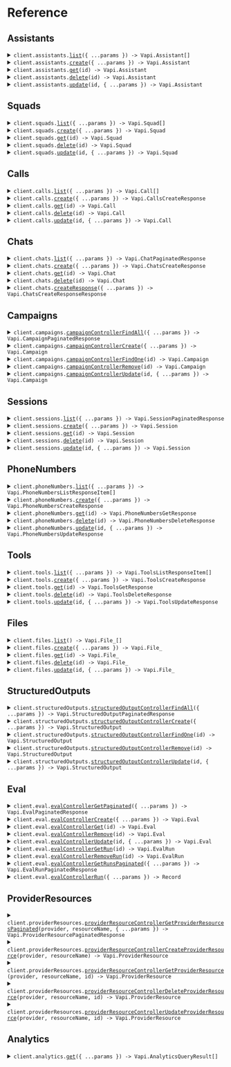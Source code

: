 # Reference

## Assistants

<details><summary><code>client.assistants.<a href="/src/api/resources/assistants/client/Client.ts">list</a>({ ...params }) -> Vapi.Assistant[]</code></summary>
<dl>
<dd>

#### 🔌 Usage

<dl>
<dd>

<dl>
<dd>

```typescript
await client.assistants.list();
```

</dd>
</dl>
</dd>
</dl>

#### ⚙️ Parameters

<dl>
<dd>

<dl>
<dd>

**request:** `Vapi.AssistantsListRequest`

</dd>
</dl>

<dl>
<dd>

**requestOptions:** `Assistants.RequestOptions`

</dd>
</dl>
</dd>
</dl>

</dd>
</dl>
</details>

<details><summary><code>client.assistants.<a href="/src/api/resources/assistants/client/Client.ts">create</a>({ ...params }) -> Vapi.Assistant</code></summary>
<dl>
<dd>

#### 🔌 Usage

<dl>
<dd>

<dl>
<dd>

```typescript
await client.assistants.create({});
```

</dd>
</dl>
</dd>
</dl>

#### ⚙️ Parameters

<dl>
<dd>

<dl>
<dd>

**request:** `Vapi.CreateAssistantDto`

</dd>
</dl>

<dl>
<dd>

**requestOptions:** `Assistants.RequestOptions`

</dd>
</dl>
</dd>
</dl>

</dd>
</dl>
</details>

<details><summary><code>client.assistants.<a href="/src/api/resources/assistants/client/Client.ts">get</a>(id) -> Vapi.Assistant</code></summary>
<dl>
<dd>

#### 🔌 Usage

<dl>
<dd>

<dl>
<dd>

```typescript
await client.assistants.get("id");
```

</dd>
</dl>
</dd>
</dl>

#### ⚙️ Parameters

<dl>
<dd>

<dl>
<dd>

**id:** `string`

</dd>
</dl>

<dl>
<dd>

**requestOptions:** `Assistants.RequestOptions`

</dd>
</dl>
</dd>
</dl>

</dd>
</dl>
</details>

<details><summary><code>client.assistants.<a href="/src/api/resources/assistants/client/Client.ts">delete</a>(id) -> Vapi.Assistant</code></summary>
<dl>
<dd>

#### 🔌 Usage

<dl>
<dd>

<dl>
<dd>

```typescript
await client.assistants.delete("id");
```

</dd>
</dl>
</dd>
</dl>

#### ⚙️ Parameters

<dl>
<dd>

<dl>
<dd>

**id:** `string`

</dd>
</dl>

<dl>
<dd>

**requestOptions:** `Assistants.RequestOptions`

</dd>
</dl>
</dd>
</dl>

</dd>
</dl>
</details>

<details><summary><code>client.assistants.<a href="/src/api/resources/assistants/client/Client.ts">update</a>(id, { ...params }) -> Vapi.Assistant</code></summary>
<dl>
<dd>

#### 🔌 Usage

<dl>
<dd>

<dl>
<dd>

```typescript
await client.assistants.update("id");
```

</dd>
</dl>
</dd>
</dl>

#### ⚙️ Parameters

<dl>
<dd>

<dl>
<dd>

**id:** `string`

</dd>
</dl>

<dl>
<dd>

**request:** `Vapi.UpdateAssistantDto`

</dd>
</dl>

<dl>
<dd>

**requestOptions:** `Assistants.RequestOptions`

</dd>
</dl>
</dd>
</dl>

</dd>
</dl>
</details>

## Squads

<details><summary><code>client.squads.<a href="/src/api/resources/squads/client/Client.ts">list</a>({ ...params }) -> Vapi.Squad[]</code></summary>
<dl>
<dd>

#### 🔌 Usage

<dl>
<dd>

<dl>
<dd>

```typescript
await client.squads.list();
```

</dd>
</dl>
</dd>
</dl>

#### ⚙️ Parameters

<dl>
<dd>

<dl>
<dd>

**request:** `Vapi.SquadsListRequest`

</dd>
</dl>

<dl>
<dd>

**requestOptions:** `Squads.RequestOptions`

</dd>
</dl>
</dd>
</dl>

</dd>
</dl>
</details>

<details><summary><code>client.squads.<a href="/src/api/resources/squads/client/Client.ts">create</a>({ ...params }) -> Vapi.Squad</code></summary>
<dl>
<dd>

#### 🔌 Usage

<dl>
<dd>

<dl>
<dd>

```typescript
await client.squads.create({
    members: [{}],
});
```

</dd>
</dl>
</dd>
</dl>

#### ⚙️ Parameters

<dl>
<dd>

<dl>
<dd>

**request:** `Vapi.CreateSquadDto`

</dd>
</dl>

<dl>
<dd>

**requestOptions:** `Squads.RequestOptions`

</dd>
</dl>
</dd>
</dl>

</dd>
</dl>
</details>

<details><summary><code>client.squads.<a href="/src/api/resources/squads/client/Client.ts">get</a>(id) -> Vapi.Squad</code></summary>
<dl>
<dd>

#### 🔌 Usage

<dl>
<dd>

<dl>
<dd>

```typescript
await client.squads.get("id");
```

</dd>
</dl>
</dd>
</dl>

#### ⚙️ Parameters

<dl>
<dd>

<dl>
<dd>

**id:** `string`

</dd>
</dl>

<dl>
<dd>

**requestOptions:** `Squads.RequestOptions`

</dd>
</dl>
</dd>
</dl>

</dd>
</dl>
</details>

<details><summary><code>client.squads.<a href="/src/api/resources/squads/client/Client.ts">delete</a>(id) -> Vapi.Squad</code></summary>
<dl>
<dd>

#### 🔌 Usage

<dl>
<dd>

<dl>
<dd>

```typescript
await client.squads.delete("id");
```

</dd>
</dl>
</dd>
</dl>

#### ⚙️ Parameters

<dl>
<dd>

<dl>
<dd>

**id:** `string`

</dd>
</dl>

<dl>
<dd>

**requestOptions:** `Squads.RequestOptions`

</dd>
</dl>
</dd>
</dl>

</dd>
</dl>
</details>

<details><summary><code>client.squads.<a href="/src/api/resources/squads/client/Client.ts">update</a>(id, { ...params }) -> Vapi.Squad</code></summary>
<dl>
<dd>

#### 🔌 Usage

<dl>
<dd>

<dl>
<dd>

```typescript
await client.squads.update("id", {
    members: [{}],
});
```

</dd>
</dl>
</dd>
</dl>

#### ⚙️ Parameters

<dl>
<dd>

<dl>
<dd>

**id:** `string`

</dd>
</dl>

<dl>
<dd>

**request:** `Vapi.UpdateSquadDto`

</dd>
</dl>

<dl>
<dd>

**requestOptions:** `Squads.RequestOptions`

</dd>
</dl>
</dd>
</dl>

</dd>
</dl>
</details>

## Calls

<details><summary><code>client.calls.<a href="/src/api/resources/calls/client/Client.ts">list</a>({ ...params }) -> Vapi.Call[]</code></summary>
<dl>
<dd>

#### 🔌 Usage

<dl>
<dd>

<dl>
<dd>

```typescript
await client.calls.list();
```

</dd>
</dl>
</dd>
</dl>

#### ⚙️ Parameters

<dl>
<dd>

<dl>
<dd>

**request:** `Vapi.CallsListRequest`

</dd>
</dl>

<dl>
<dd>

**requestOptions:** `Calls.RequestOptions`

</dd>
</dl>
</dd>
</dl>

</dd>
</dl>
</details>

<details><summary><code>client.calls.<a href="/src/api/resources/calls/client/Client.ts">create</a>({ ...params }) -> Vapi.CallsCreateResponse</code></summary>
<dl>
<dd>

#### 🔌 Usage

<dl>
<dd>

<dl>
<dd>

```typescript
await client.calls.create();
```

</dd>
</dl>
</dd>
</dl>

#### ⚙️ Parameters

<dl>
<dd>

<dl>
<dd>

**request:** `Vapi.CreateCallDto`

</dd>
</dl>

<dl>
<dd>

**requestOptions:** `Calls.RequestOptions`

</dd>
</dl>
</dd>
</dl>

</dd>
</dl>
</details>

<details><summary><code>client.calls.<a href="/src/api/resources/calls/client/Client.ts">get</a>(id) -> Vapi.Call</code></summary>
<dl>
<dd>

#### 🔌 Usage

<dl>
<dd>

<dl>
<dd>

```typescript
await client.calls.get("id");
```

</dd>
</dl>
</dd>
</dl>

#### ⚙️ Parameters

<dl>
<dd>

<dl>
<dd>

**id:** `string`

</dd>
</dl>

<dl>
<dd>

**requestOptions:** `Calls.RequestOptions`

</dd>
</dl>
</dd>
</dl>

</dd>
</dl>
</details>

<details><summary><code>client.calls.<a href="/src/api/resources/calls/client/Client.ts">delete</a>(id) -> Vapi.Call</code></summary>
<dl>
<dd>

#### 🔌 Usage

<dl>
<dd>

<dl>
<dd>

```typescript
await client.calls.delete("id");
```

</dd>
</dl>
</dd>
</dl>

#### ⚙️ Parameters

<dl>
<dd>

<dl>
<dd>

**id:** `string`

</dd>
</dl>

<dl>
<dd>

**requestOptions:** `Calls.RequestOptions`

</dd>
</dl>
</dd>
</dl>

</dd>
</dl>
</details>

<details><summary><code>client.calls.<a href="/src/api/resources/calls/client/Client.ts">update</a>(id, { ...params }) -> Vapi.Call</code></summary>
<dl>
<dd>

#### 🔌 Usage

<dl>
<dd>

<dl>
<dd>

```typescript
await client.calls.update("id");
```

</dd>
</dl>
</dd>
</dl>

#### ⚙️ Parameters

<dl>
<dd>

<dl>
<dd>

**id:** `string`

</dd>
</dl>

<dl>
<dd>

**request:** `Vapi.UpdateCallDto`

</dd>
</dl>

<dl>
<dd>

**requestOptions:** `Calls.RequestOptions`

</dd>
</dl>
</dd>
</dl>

</dd>
</dl>
</details>

## Chats

<details><summary><code>client.chats.<a href="/src/api/resources/chats/client/Client.ts">list</a>({ ...params }) -> Vapi.ChatPaginatedResponse</code></summary>
<dl>
<dd>

#### 🔌 Usage

<dl>
<dd>

<dl>
<dd>

```typescript
await client.chats.list();
```

</dd>
</dl>
</dd>
</dl>

#### ⚙️ Parameters

<dl>
<dd>

<dl>
<dd>

**request:** `Vapi.ChatsListRequest`

</dd>
</dl>

<dl>
<dd>

**requestOptions:** `Chats.RequestOptions`

</dd>
</dl>
</dd>
</dl>

</dd>
</dl>
</details>

<details><summary><code>client.chats.<a href="/src/api/resources/chats/client/Client.ts">create</a>({ ...params }) -> Vapi.ChatsCreateResponse</code></summary>
<dl>
<dd>

#### 📝 Description

<dl>
<dd>

<dl>
<dd>

Creates a new chat with optional SMS delivery via transport field. Requires at least one of: assistantId/assistant, sessionId, or previousChatId. Note: sessionId and previousChatId are mutually exclusive. Transport field enables SMS delivery with two modes: (1) New conversation - provide transport.phoneNumberId and transport.customer to create a new session, (2) Existing conversation - provide sessionId to use existing session data. Cannot specify both sessionId and transport fields together. The transport.useLLMGeneratedMessageForOutbound flag controls whether input is processed by LLM (true, default) or forwarded directly as SMS (false).

</dd>
</dl>
</dd>
</dl>

#### 🔌 Usage

<dl>
<dd>

<dl>
<dd>

```typescript
await client.chats.create({
    input: "input",
});
```

</dd>
</dl>
</dd>
</dl>

#### ⚙️ Parameters

<dl>
<dd>

<dl>
<dd>

**request:** `Vapi.CreateChatDto`

</dd>
</dl>

<dl>
<dd>

**requestOptions:** `Chats.RequestOptions`

</dd>
</dl>
</dd>
</dl>

</dd>
</dl>
</details>

<details><summary><code>client.chats.<a href="/src/api/resources/chats/client/Client.ts">get</a>(id) -> Vapi.Chat</code></summary>
<dl>
<dd>

#### 🔌 Usage

<dl>
<dd>

<dl>
<dd>

```typescript
await client.chats.get("id");
```

</dd>
</dl>
</dd>
</dl>

#### ⚙️ Parameters

<dl>
<dd>

<dl>
<dd>

**id:** `string`

</dd>
</dl>

<dl>
<dd>

**requestOptions:** `Chats.RequestOptions`

</dd>
</dl>
</dd>
</dl>

</dd>
</dl>
</details>

<details><summary><code>client.chats.<a href="/src/api/resources/chats/client/Client.ts">delete</a>(id) -> Vapi.Chat</code></summary>
<dl>
<dd>

#### 🔌 Usage

<dl>
<dd>

<dl>
<dd>

```typescript
await client.chats.delete("id");
```

</dd>
</dl>
</dd>
</dl>

#### ⚙️ Parameters

<dl>
<dd>

<dl>
<dd>

**id:** `string`

</dd>
</dl>

<dl>
<dd>

**requestOptions:** `Chats.RequestOptions`

</dd>
</dl>
</dd>
</dl>

</dd>
</dl>
</details>

<details><summary><code>client.chats.<a href="/src/api/resources/chats/client/Client.ts">createResponse</a>({ ...params }) -> Vapi.ChatsCreateResponseResponse</code></summary>
<dl>
<dd>

#### 🔌 Usage

<dl>
<dd>

<dl>
<dd>

```typescript
await client.chats.createResponse({
    input: "input",
});
```

</dd>
</dl>
</dd>
</dl>

#### ⚙️ Parameters

<dl>
<dd>

<dl>
<dd>

**request:** `Vapi.OpenAiResponsesRequest`

</dd>
</dl>

<dl>
<dd>

**requestOptions:** `Chats.RequestOptions`

</dd>
</dl>
</dd>
</dl>

</dd>
</dl>
</details>

## Campaigns

<details><summary><code>client.campaigns.<a href="/src/api/resources/campaigns/client/Client.ts">campaignControllerFindAll</a>({ ...params }) -> Vapi.CampaignPaginatedResponse</code></summary>
<dl>
<dd>

#### 🔌 Usage

<dl>
<dd>

<dl>
<dd>

```typescript
await client.campaigns.campaignControllerFindAll();
```

</dd>
</dl>
</dd>
</dl>

#### ⚙️ Parameters

<dl>
<dd>

<dl>
<dd>

**request:** `Vapi.CampaignControllerFindAllRequest`

</dd>
</dl>

<dl>
<dd>

**requestOptions:** `Campaigns.RequestOptions`

</dd>
</dl>
</dd>
</dl>

</dd>
</dl>
</details>

<details><summary><code>client.campaigns.<a href="/src/api/resources/campaigns/client/Client.ts">campaignControllerCreate</a>({ ...params }) -> Vapi.Campaign</code></summary>
<dl>
<dd>

#### 🔌 Usage

<dl>
<dd>

<dl>
<dd>

```typescript
await client.campaigns.campaignControllerCreate({
    name: "Q2 Sales Campaign",
    phoneNumberId: "phoneNumberId",
    customers: [{}],
});
```

</dd>
</dl>
</dd>
</dl>

#### ⚙️ Parameters

<dl>
<dd>

<dl>
<dd>

**request:** `Vapi.CreateCampaignDto`

</dd>
</dl>

<dl>
<dd>

**requestOptions:** `Campaigns.RequestOptions`

</dd>
</dl>
</dd>
</dl>

</dd>
</dl>
</details>

<details><summary><code>client.campaigns.<a href="/src/api/resources/campaigns/client/Client.ts">campaignControllerFindOne</a>(id) -> Vapi.Campaign</code></summary>
<dl>
<dd>

#### 🔌 Usage

<dl>
<dd>

<dl>
<dd>

```typescript
await client.campaigns.campaignControllerFindOne("id");
```

</dd>
</dl>
</dd>
</dl>

#### ⚙️ Parameters

<dl>
<dd>

<dl>
<dd>

**id:** `string`

</dd>
</dl>

<dl>
<dd>

**requestOptions:** `Campaigns.RequestOptions`

</dd>
</dl>
</dd>
</dl>

</dd>
</dl>
</details>

<details><summary><code>client.campaigns.<a href="/src/api/resources/campaigns/client/Client.ts">campaignControllerRemove</a>(id) -> Vapi.Campaign</code></summary>
<dl>
<dd>

#### 🔌 Usage

<dl>
<dd>

<dl>
<dd>

```typescript
await client.campaigns.campaignControllerRemove("id");
```

</dd>
</dl>
</dd>
</dl>

#### ⚙️ Parameters

<dl>
<dd>

<dl>
<dd>

**id:** `string`

</dd>
</dl>

<dl>
<dd>

**requestOptions:** `Campaigns.RequestOptions`

</dd>
</dl>
</dd>
</dl>

</dd>
</dl>
</details>

<details><summary><code>client.campaigns.<a href="/src/api/resources/campaigns/client/Client.ts">campaignControllerUpdate</a>(id, { ...params }) -> Vapi.Campaign</code></summary>
<dl>
<dd>

#### 🔌 Usage

<dl>
<dd>

<dl>
<dd>

```typescript
await client.campaigns.campaignControllerUpdate("id");
```

</dd>
</dl>
</dd>
</dl>

#### ⚙️ Parameters

<dl>
<dd>

<dl>
<dd>

**id:** `string`

</dd>
</dl>

<dl>
<dd>

**request:** `Vapi.UpdateCampaignDto`

</dd>
</dl>

<dl>
<dd>

**requestOptions:** `Campaigns.RequestOptions`

</dd>
</dl>
</dd>
</dl>

</dd>
</dl>
</details>

## Sessions

<details><summary><code>client.sessions.<a href="/src/api/resources/sessions/client/Client.ts">list</a>({ ...params }) -> Vapi.SessionPaginatedResponse</code></summary>
<dl>
<dd>

#### 🔌 Usage

<dl>
<dd>

<dl>
<dd>

```typescript
await client.sessions.list();
```

</dd>
</dl>
</dd>
</dl>

#### ⚙️ Parameters

<dl>
<dd>

<dl>
<dd>

**request:** `Vapi.SessionsListRequest`

</dd>
</dl>

<dl>
<dd>

**requestOptions:** `Sessions.RequestOptions`

</dd>
</dl>
</dd>
</dl>

</dd>
</dl>
</details>

<details><summary><code>client.sessions.<a href="/src/api/resources/sessions/client/Client.ts">create</a>({ ...params }) -> Vapi.Session</code></summary>
<dl>
<dd>

#### 🔌 Usage

<dl>
<dd>

<dl>
<dd>

```typescript
await client.sessions.create();
```

</dd>
</dl>
</dd>
</dl>

#### ⚙️ Parameters

<dl>
<dd>

<dl>
<dd>

**request:** `Vapi.CreateSessionDto`

</dd>
</dl>

<dl>
<dd>

**requestOptions:** `Sessions.RequestOptions`

</dd>
</dl>
</dd>
</dl>

</dd>
</dl>
</details>

<details><summary><code>client.sessions.<a href="/src/api/resources/sessions/client/Client.ts">get</a>(id) -> Vapi.Session</code></summary>
<dl>
<dd>

#### 🔌 Usage

<dl>
<dd>

<dl>
<dd>

```typescript
await client.sessions.get("id");
```

</dd>
</dl>
</dd>
</dl>

#### ⚙️ Parameters

<dl>
<dd>

<dl>
<dd>

**id:** `string`

</dd>
</dl>

<dl>
<dd>

**requestOptions:** `Sessions.RequestOptions`

</dd>
</dl>
</dd>
</dl>

</dd>
</dl>
</details>

<details><summary><code>client.sessions.<a href="/src/api/resources/sessions/client/Client.ts">delete</a>(id) -> Vapi.Session</code></summary>
<dl>
<dd>

#### 🔌 Usage

<dl>
<dd>

<dl>
<dd>

```typescript
await client.sessions.delete("id");
```

</dd>
</dl>
</dd>
</dl>

#### ⚙️ Parameters

<dl>
<dd>

<dl>
<dd>

**id:** `string`

</dd>
</dl>

<dl>
<dd>

**requestOptions:** `Sessions.RequestOptions`

</dd>
</dl>
</dd>
</dl>

</dd>
</dl>
</details>

<details><summary><code>client.sessions.<a href="/src/api/resources/sessions/client/Client.ts">update</a>(id, { ...params }) -> Vapi.Session</code></summary>
<dl>
<dd>

#### 🔌 Usage

<dl>
<dd>

<dl>
<dd>

```typescript
await client.sessions.update("id");
```

</dd>
</dl>
</dd>
</dl>

#### ⚙️ Parameters

<dl>
<dd>

<dl>
<dd>

**id:** `string`

</dd>
</dl>

<dl>
<dd>

**request:** `Vapi.UpdateSessionDto`

</dd>
</dl>

<dl>
<dd>

**requestOptions:** `Sessions.RequestOptions`

</dd>
</dl>
</dd>
</dl>

</dd>
</dl>
</details>

## PhoneNumbers

<details><summary><code>client.phoneNumbers.<a href="/src/api/resources/phoneNumbers/client/Client.ts">list</a>({ ...params }) -> Vapi.PhoneNumbersListResponseItem[]</code></summary>
<dl>
<dd>

#### 🔌 Usage

<dl>
<dd>

<dl>
<dd>

```typescript
await client.phoneNumbers.list();
```

</dd>
</dl>
</dd>
</dl>

#### ⚙️ Parameters

<dl>
<dd>

<dl>
<dd>

**request:** `Vapi.PhoneNumbersListRequest`

</dd>
</dl>

<dl>
<dd>

**requestOptions:** `PhoneNumbers.RequestOptions`

</dd>
</dl>
</dd>
</dl>

</dd>
</dl>
</details>

<details><summary><code>client.phoneNumbers.<a href="/src/api/resources/phoneNumbers/client/Client.ts">create</a>({ ...params }) -> Vapi.PhoneNumbersCreateResponse</code></summary>
<dl>
<dd>

#### 🔌 Usage

<dl>
<dd>

<dl>
<dd>

```typescript
await client.phoneNumbers.create({
    provider: "byo-phone-number",
    credentialId: "credentialId",
});
```

</dd>
</dl>
</dd>
</dl>

#### ⚙️ Parameters

<dl>
<dd>

<dl>
<dd>

**request:** `Vapi.PhoneNumbersCreateRequest`

</dd>
</dl>

<dl>
<dd>

**requestOptions:** `PhoneNumbers.RequestOptions`

</dd>
</dl>
</dd>
</dl>

</dd>
</dl>
</details>

<details><summary><code>client.phoneNumbers.<a href="/src/api/resources/phoneNumbers/client/Client.ts">get</a>(id) -> Vapi.PhoneNumbersGetResponse</code></summary>
<dl>
<dd>

#### 🔌 Usage

<dl>
<dd>

<dl>
<dd>

```typescript
await client.phoneNumbers.get("id");
```

</dd>
</dl>
</dd>
</dl>

#### ⚙️ Parameters

<dl>
<dd>

<dl>
<dd>

**id:** `string`

</dd>
</dl>

<dl>
<dd>

**requestOptions:** `PhoneNumbers.RequestOptions`

</dd>
</dl>
</dd>
</dl>

</dd>
</dl>
</details>

<details><summary><code>client.phoneNumbers.<a href="/src/api/resources/phoneNumbers/client/Client.ts">delete</a>(id) -> Vapi.PhoneNumbersDeleteResponse</code></summary>
<dl>
<dd>

#### 🔌 Usage

<dl>
<dd>

<dl>
<dd>

```typescript
await client.phoneNumbers.delete("id");
```

</dd>
</dl>
</dd>
</dl>

#### ⚙️ Parameters

<dl>
<dd>

<dl>
<dd>

**id:** `string`

</dd>
</dl>

<dl>
<dd>

**requestOptions:** `PhoneNumbers.RequestOptions`

</dd>
</dl>
</dd>
</dl>

</dd>
</dl>
</details>

<details><summary><code>client.phoneNumbers.<a href="/src/api/resources/phoneNumbers/client/Client.ts">update</a>(id, { ...params }) -> Vapi.PhoneNumbersUpdateResponse</code></summary>
<dl>
<dd>

#### 🔌 Usage

<dl>
<dd>

<dl>
<dd>

```typescript
await client.phoneNumbers.update("id", {});
```

</dd>
</dl>
</dd>
</dl>

#### ⚙️ Parameters

<dl>
<dd>

<dl>
<dd>

**id:** `string`

</dd>
</dl>

<dl>
<dd>

**request:** `Vapi.PhoneNumbersUpdateRequest`

</dd>
</dl>

<dl>
<dd>

**requestOptions:** `PhoneNumbers.RequestOptions`

</dd>
</dl>
</dd>
</dl>

</dd>
</dl>
</details>

## Tools

<details><summary><code>client.tools.<a href="/src/api/resources/tools/client/Client.ts">list</a>({ ...params }) -> Vapi.ToolsListResponseItem[]</code></summary>
<dl>
<dd>

#### 🔌 Usage

<dl>
<dd>

<dl>
<dd>

```typescript
await client.tools.list();
```

</dd>
</dl>
</dd>
</dl>

#### ⚙️ Parameters

<dl>
<dd>

<dl>
<dd>

**request:** `Vapi.ToolsListRequest`

</dd>
</dl>

<dl>
<dd>

**requestOptions:** `Tools.RequestOptions`

</dd>
</dl>
</dd>
</dl>

</dd>
</dl>
</details>

<details><summary><code>client.tools.<a href="/src/api/resources/tools/client/Client.ts">create</a>({ ...params }) -> Vapi.ToolsCreateResponse</code></summary>
<dl>
<dd>

#### 🔌 Usage

<dl>
<dd>

<dl>
<dd>

```typescript
await client.tools.create({
    type: "apiRequest",
    method: "POST",
    url: "url",
});
```

</dd>
</dl>
</dd>
</dl>

#### ⚙️ Parameters

<dl>
<dd>

<dl>
<dd>

**request:** `Vapi.ToolsCreateRequest`

</dd>
</dl>

<dl>
<dd>

**requestOptions:** `Tools.RequestOptions`

</dd>
</dl>
</dd>
</dl>

</dd>
</dl>
</details>

<details><summary><code>client.tools.<a href="/src/api/resources/tools/client/Client.ts">get</a>(id) -> Vapi.ToolsGetResponse</code></summary>
<dl>
<dd>

#### 🔌 Usage

<dl>
<dd>

<dl>
<dd>

```typescript
await client.tools.get("id");
```

</dd>
</dl>
</dd>
</dl>

#### ⚙️ Parameters

<dl>
<dd>

<dl>
<dd>

**id:** `string`

</dd>
</dl>

<dl>
<dd>

**requestOptions:** `Tools.RequestOptions`

</dd>
</dl>
</dd>
</dl>

</dd>
</dl>
</details>

<details><summary><code>client.tools.<a href="/src/api/resources/tools/client/Client.ts">delete</a>(id) -> Vapi.ToolsDeleteResponse</code></summary>
<dl>
<dd>

#### 🔌 Usage

<dl>
<dd>

<dl>
<dd>

```typescript
await client.tools.delete("id");
```

</dd>
</dl>
</dd>
</dl>

#### ⚙️ Parameters

<dl>
<dd>

<dl>
<dd>

**id:** `string`

</dd>
</dl>

<dl>
<dd>

**requestOptions:** `Tools.RequestOptions`

</dd>
</dl>
</dd>
</dl>

</dd>
</dl>
</details>

<details><summary><code>client.tools.<a href="/src/api/resources/tools/client/Client.ts">update</a>(id, { ...params }) -> Vapi.ToolsUpdateResponse</code></summary>
<dl>
<dd>

#### 🔌 Usage

<dl>
<dd>

<dl>
<dd>

```typescript
await client.tools.update("id", {});
```

</dd>
</dl>
</dd>
</dl>

#### ⚙️ Parameters

<dl>
<dd>

<dl>
<dd>

**id:** `string`

</dd>
</dl>

<dl>
<dd>

**request:** `Vapi.ToolsUpdateRequest`

</dd>
</dl>

<dl>
<dd>

**requestOptions:** `Tools.RequestOptions`

</dd>
</dl>
</dd>
</dl>

</dd>
</dl>
</details>

## Files

<details><summary><code>client.files.<a href="/src/api/resources/files/client/Client.ts">list</a>() -> Vapi.File_[]</code></summary>
<dl>
<dd>

#### 🔌 Usage

<dl>
<dd>

<dl>
<dd>

```typescript
await client.files.list();
```

</dd>
</dl>
</dd>
</dl>

#### ⚙️ Parameters

<dl>
<dd>

<dl>
<dd>

**requestOptions:** `Files.RequestOptions`

</dd>
</dl>
</dd>
</dl>

</dd>
</dl>
</details>

<details><summary><code>client.files.<a href="/src/api/resources/files/client/Client.ts">create</a>({ ...params }) -> Vapi.File_</code></summary>
<dl>
<dd>

#### 🔌 Usage

<dl>
<dd>

<dl>
<dd>

```typescript
await client.files.create({
    file: fs.createReadStream("/path/to/your/file"),
});
```

</dd>
</dl>
</dd>
</dl>

#### ⚙️ Parameters

<dl>
<dd>

<dl>
<dd>

**request:** `Vapi.CreateFileDto`

</dd>
</dl>

<dl>
<dd>

**requestOptions:** `Files.RequestOptions`

</dd>
</dl>
</dd>
</dl>

</dd>
</dl>
</details>

<details><summary><code>client.files.<a href="/src/api/resources/files/client/Client.ts">get</a>(id) -> Vapi.File_</code></summary>
<dl>
<dd>

#### 🔌 Usage

<dl>
<dd>

<dl>
<dd>

```typescript
await client.files.get("id");
```

</dd>
</dl>
</dd>
</dl>

#### ⚙️ Parameters

<dl>
<dd>

<dl>
<dd>

**id:** `string`

</dd>
</dl>

<dl>
<dd>

**requestOptions:** `Files.RequestOptions`

</dd>
</dl>
</dd>
</dl>

</dd>
</dl>
</details>

<details><summary><code>client.files.<a href="/src/api/resources/files/client/Client.ts">delete</a>(id) -> Vapi.File_</code></summary>
<dl>
<dd>

#### 🔌 Usage

<dl>
<dd>

<dl>
<dd>

```typescript
await client.files.delete("id");
```

</dd>
</dl>
</dd>
</dl>

#### ⚙️ Parameters

<dl>
<dd>

<dl>
<dd>

**id:** `string`

</dd>
</dl>

<dl>
<dd>

**requestOptions:** `Files.RequestOptions`

</dd>
</dl>
</dd>
</dl>

</dd>
</dl>
</details>

<details><summary><code>client.files.<a href="/src/api/resources/files/client/Client.ts">update</a>(id, { ...params }) -> Vapi.File_</code></summary>
<dl>
<dd>

#### 🔌 Usage

<dl>
<dd>

<dl>
<dd>

```typescript
await client.files.update("id");
```

</dd>
</dl>
</dd>
</dl>

#### ⚙️ Parameters

<dl>
<dd>

<dl>
<dd>

**id:** `string`

</dd>
</dl>

<dl>
<dd>

**request:** `Vapi.UpdateFileDto`

</dd>
</dl>

<dl>
<dd>

**requestOptions:** `Files.RequestOptions`

</dd>
</dl>
</dd>
</dl>

</dd>
</dl>
</details>

## StructuredOutputs

<details><summary><code>client.structuredOutputs.<a href="/src/api/resources/structuredOutputs/client/Client.ts">structuredOutputControllerFindAll</a>({ ...params }) -> Vapi.StructuredOutputPaginatedResponse</code></summary>
<dl>
<dd>

#### 🔌 Usage

<dl>
<dd>

<dl>
<dd>

```typescript
await client.structuredOutputs.structuredOutputControllerFindAll();
```

</dd>
</dl>
</dd>
</dl>

#### ⚙️ Parameters

<dl>
<dd>

<dl>
<dd>

**request:** `Vapi.StructuredOutputControllerFindAllRequest`

</dd>
</dl>

<dl>
<dd>

**requestOptions:** `StructuredOutputs.RequestOptions`

</dd>
</dl>
</dd>
</dl>

</dd>
</dl>
</details>

<details><summary><code>client.structuredOutputs.<a href="/src/api/resources/structuredOutputs/client/Client.ts">structuredOutputControllerCreate</a>({ ...params }) -> Vapi.StructuredOutput</code></summary>
<dl>
<dd>

#### 🔌 Usage

<dl>
<dd>

<dl>
<dd>

```typescript
await client.structuredOutputs.structuredOutputControllerCreate({
    name: "name",
    schema: {
        type: "string",
    },
});
```

</dd>
</dl>
</dd>
</dl>

#### ⚙️ Parameters

<dl>
<dd>

<dl>
<dd>

**request:** `Vapi.CreateStructuredOutputDto`

</dd>
</dl>

<dl>
<dd>

**requestOptions:** `StructuredOutputs.RequestOptions`

</dd>
</dl>
</dd>
</dl>

</dd>
</dl>
</details>

<details><summary><code>client.structuredOutputs.<a href="/src/api/resources/structuredOutputs/client/Client.ts">structuredOutputControllerFindOne</a>(id) -> Vapi.StructuredOutput</code></summary>
<dl>
<dd>

#### 🔌 Usage

<dl>
<dd>

<dl>
<dd>

```typescript
await client.structuredOutputs.structuredOutputControllerFindOne("id");
```

</dd>
</dl>
</dd>
</dl>

#### ⚙️ Parameters

<dl>
<dd>

<dl>
<dd>

**id:** `string`

</dd>
</dl>

<dl>
<dd>

**requestOptions:** `StructuredOutputs.RequestOptions`

</dd>
</dl>
</dd>
</dl>

</dd>
</dl>
</details>

<details><summary><code>client.structuredOutputs.<a href="/src/api/resources/structuredOutputs/client/Client.ts">structuredOutputControllerRemove</a>(id) -> Vapi.StructuredOutput</code></summary>
<dl>
<dd>

#### 🔌 Usage

<dl>
<dd>

<dl>
<dd>

```typescript
await client.structuredOutputs.structuredOutputControllerRemove("id");
```

</dd>
</dl>
</dd>
</dl>

#### ⚙️ Parameters

<dl>
<dd>

<dl>
<dd>

**id:** `string`

</dd>
</dl>

<dl>
<dd>

**requestOptions:** `StructuredOutputs.RequestOptions`

</dd>
</dl>
</dd>
</dl>

</dd>
</dl>
</details>

<details><summary><code>client.structuredOutputs.<a href="/src/api/resources/structuredOutputs/client/Client.ts">structuredOutputControllerUpdate</a>(id, { ...params }) -> Vapi.StructuredOutput</code></summary>
<dl>
<dd>

#### 🔌 Usage

<dl>
<dd>

<dl>
<dd>

```typescript
await client.structuredOutputs.structuredOutputControllerUpdate("id", {
    schemaOverride: "schemaOverride",
});
```

</dd>
</dl>
</dd>
</dl>

#### ⚙️ Parameters

<dl>
<dd>

<dl>
<dd>

**id:** `string`

</dd>
</dl>

<dl>
<dd>

**request:** `Vapi.UpdateStructuredOutputDto`

</dd>
</dl>

<dl>
<dd>

**requestOptions:** `StructuredOutputs.RequestOptions`

</dd>
</dl>
</dd>
</dl>

</dd>
</dl>
</details>

## Eval

<details><summary><code>client.eval.<a href="/src/api/resources/eval/client/Client.ts">evalControllerGetPaginated</a>({ ...params }) -> Vapi.EvalPaginatedResponse</code></summary>
<dl>
<dd>

#### 🔌 Usage

<dl>
<dd>

<dl>
<dd>

```typescript
await client.eval.evalControllerGetPaginated();
```

</dd>
</dl>
</dd>
</dl>

#### ⚙️ Parameters

<dl>
<dd>

<dl>
<dd>

**request:** `Vapi.EvalControllerGetPaginatedRequest`

</dd>
</dl>

<dl>
<dd>

**requestOptions:** `Eval.RequestOptions`

</dd>
</dl>
</dd>
</dl>

</dd>
</dl>
</details>

<details><summary><code>client.eval.<a href="/src/api/resources/eval/client/Client.ts">evalControllerCreate</a>({ ...params }) -> Vapi.Eval</code></summary>
<dl>
<dd>

#### 🔌 Usage

<dl>
<dd>

<dl>
<dd>

```typescript
await client.eval.evalControllerCreate({
    messages: [
        {
            role: "assistant",
        },
    ],
    type: "chat.mockConversation",
});
```

</dd>
</dl>
</dd>
</dl>

#### ⚙️ Parameters

<dl>
<dd>

<dl>
<dd>

**request:** `Vapi.CreateEvalDto`

</dd>
</dl>

<dl>
<dd>

**requestOptions:** `Eval.RequestOptions`

</dd>
</dl>
</dd>
</dl>

</dd>
</dl>
</details>

<details><summary><code>client.eval.<a href="/src/api/resources/eval/client/Client.ts">evalControllerGet</a>(id) -> Vapi.Eval</code></summary>
<dl>
<dd>

#### 🔌 Usage

<dl>
<dd>

<dl>
<dd>

```typescript
await client.eval.evalControllerGet("id");
```

</dd>
</dl>
</dd>
</dl>

#### ⚙️ Parameters

<dl>
<dd>

<dl>
<dd>

**id:** `string`

</dd>
</dl>

<dl>
<dd>

**requestOptions:** `Eval.RequestOptions`

</dd>
</dl>
</dd>
</dl>

</dd>
</dl>
</details>

<details><summary><code>client.eval.<a href="/src/api/resources/eval/client/Client.ts">evalControllerRemove</a>(id) -> Vapi.Eval</code></summary>
<dl>
<dd>

#### 🔌 Usage

<dl>
<dd>

<dl>
<dd>

```typescript
await client.eval.evalControllerRemove("id");
```

</dd>
</dl>
</dd>
</dl>

#### ⚙️ Parameters

<dl>
<dd>

<dl>
<dd>

**id:** `string`

</dd>
</dl>

<dl>
<dd>

**requestOptions:** `Eval.RequestOptions`

</dd>
</dl>
</dd>
</dl>

</dd>
</dl>
</details>

<details><summary><code>client.eval.<a href="/src/api/resources/eval/client/Client.ts">evalControllerUpdate</a>(id, { ...params }) -> Vapi.Eval</code></summary>
<dl>
<dd>

#### 🔌 Usage

<dl>
<dd>

<dl>
<dd>

```typescript
await client.eval.evalControllerUpdate("id");
```

</dd>
</dl>
</dd>
</dl>

#### ⚙️ Parameters

<dl>
<dd>

<dl>
<dd>

**id:** `string`

</dd>
</dl>

<dl>
<dd>

**request:** `Vapi.UpdateEvalDto`

</dd>
</dl>

<dl>
<dd>

**requestOptions:** `Eval.RequestOptions`

</dd>
</dl>
</dd>
</dl>

</dd>
</dl>
</details>

<details><summary><code>client.eval.<a href="/src/api/resources/eval/client/Client.ts">evalControllerGetRun</a>(id) -> Vapi.EvalRun</code></summary>
<dl>
<dd>

#### 🔌 Usage

<dl>
<dd>

<dl>
<dd>

```typescript
await client.eval.evalControllerGetRun("id");
```

</dd>
</dl>
</dd>
</dl>

#### ⚙️ Parameters

<dl>
<dd>

<dl>
<dd>

**id:** `string`

</dd>
</dl>

<dl>
<dd>

**requestOptions:** `Eval.RequestOptions`

</dd>
</dl>
</dd>
</dl>

</dd>
</dl>
</details>

<details><summary><code>client.eval.<a href="/src/api/resources/eval/client/Client.ts">evalControllerRemoveRun</a>(id) -> Vapi.EvalRun</code></summary>
<dl>
<dd>

#### 🔌 Usage

<dl>
<dd>

<dl>
<dd>

```typescript
await client.eval.evalControllerRemoveRun("id");
```

</dd>
</dl>
</dd>
</dl>

#### ⚙️ Parameters

<dl>
<dd>

<dl>
<dd>

**id:** `string`

</dd>
</dl>

<dl>
<dd>

**requestOptions:** `Eval.RequestOptions`

</dd>
</dl>
</dd>
</dl>

</dd>
</dl>
</details>

<details><summary><code>client.eval.<a href="/src/api/resources/eval/client/Client.ts">evalControllerGetRunsPaginated</a>({ ...params }) -> Vapi.EvalRunPaginatedResponse</code></summary>
<dl>
<dd>

#### 🔌 Usage

<dl>
<dd>

<dl>
<dd>

```typescript
await client.eval.evalControllerGetRunsPaginated();
```

</dd>
</dl>
</dd>
</dl>

#### ⚙️ Parameters

<dl>
<dd>

<dl>
<dd>

**request:** `Vapi.EvalControllerGetRunsPaginatedRequest`

</dd>
</dl>

<dl>
<dd>

**requestOptions:** `Eval.RequestOptions`

</dd>
</dl>
</dd>
</dl>

</dd>
</dl>
</details>

<details><summary><code>client.eval.<a href="/src/api/resources/eval/client/Client.ts">evalControllerRun</a>({ ...params }) -> Record<string, unknown></code></summary>
<dl>
<dd>

#### 🔌 Usage

<dl>
<dd>

<dl>
<dd>

```typescript
await client.eval.evalControllerRun({
    target: {
        type: "assistant",
    },
});
```

</dd>
</dl>
</dd>
</dl>

#### ⚙️ Parameters

<dl>
<dd>

<dl>
<dd>

**request:** `Vapi.CreateEvalRunDto`

</dd>
</dl>

<dl>
<dd>

**requestOptions:** `Eval.RequestOptions`

</dd>
</dl>
</dd>
</dl>

</dd>
</dl>
</details>

## ProviderResources

<details><summary><code>client.providerResources.<a href="/src/api/resources/providerResources/client/Client.ts">providerResourceControllerGetProviderResourcesPaginated</a>(provider, resourceName, { ...params }) -> Vapi.ProviderResourcePaginatedResponse</code></summary>
<dl>
<dd>

#### 🔌 Usage

<dl>
<dd>

<dl>
<dd>

```typescript
await client.providerResources.providerResourceControllerGetProviderResourcesPaginated(
    "11labs",
    "pronunciation-dictionary",
);
```

</dd>
</dl>
</dd>
</dl>

#### ⚙️ Parameters

<dl>
<dd>

<dl>
<dd>

**provider:** `"11labs"` — The provider (e.g., 11labs)

</dd>
</dl>

<dl>
<dd>

**resourceName:** `"pronunciation-dictionary"` — The resource name (e.g., pronunciation-dictionary)

</dd>
</dl>

<dl>
<dd>

**request:** `Vapi.ProviderResourceControllerGetProviderResourcesPaginatedRequest`

</dd>
</dl>

<dl>
<dd>

**requestOptions:** `ProviderResources.RequestOptions`

</dd>
</dl>
</dd>
</dl>

</dd>
</dl>
</details>

<details><summary><code>client.providerResources.<a href="/src/api/resources/providerResources/client/Client.ts">providerResourceControllerCreateProviderResource</a>(provider, resourceName) -> Vapi.ProviderResource</code></summary>
<dl>
<dd>

#### 🔌 Usage

<dl>
<dd>

<dl>
<dd>

```typescript
await client.providerResources.providerResourceControllerCreateProviderResource("11labs", "pronunciation-dictionary");
```

</dd>
</dl>
</dd>
</dl>

#### ⚙️ Parameters

<dl>
<dd>

<dl>
<dd>

**provider:** `"11labs"` — The provider (e.g., 11labs)

</dd>
</dl>

<dl>
<dd>

**resourceName:** `"pronunciation-dictionary"` — The resource name (e.g., pronunciation-dictionary)

</dd>
</dl>

<dl>
<dd>

**requestOptions:** `ProviderResources.RequestOptions`

</dd>
</dl>
</dd>
</dl>

</dd>
</dl>
</details>

<details><summary><code>client.providerResources.<a href="/src/api/resources/providerResources/client/Client.ts">providerResourceControllerGetProviderResource</a>(provider, resourceName, id) -> Vapi.ProviderResource</code></summary>
<dl>
<dd>

#### 🔌 Usage

<dl>
<dd>

<dl>
<dd>

```typescript
await client.providerResources.providerResourceControllerGetProviderResource(
    "11labs",
    "pronunciation-dictionary",
    "id",
);
```

</dd>
</dl>
</dd>
</dl>

#### ⚙️ Parameters

<dl>
<dd>

<dl>
<dd>

**provider:** `"11labs"` — The provider (e.g., 11labs)

</dd>
</dl>

<dl>
<dd>

**resourceName:** `"pronunciation-dictionary"` — The resource name (e.g., pronunciation-dictionary)

</dd>
</dl>

<dl>
<dd>

**id:** `string`

</dd>
</dl>

<dl>
<dd>

**requestOptions:** `ProviderResources.RequestOptions`

</dd>
</dl>
</dd>
</dl>

</dd>
</dl>
</details>

<details><summary><code>client.providerResources.<a href="/src/api/resources/providerResources/client/Client.ts">providerResourceControllerDeleteProviderResource</a>(provider, resourceName, id) -> Vapi.ProviderResource</code></summary>
<dl>
<dd>

#### 🔌 Usage

<dl>
<dd>

<dl>
<dd>

```typescript
await client.providerResources.providerResourceControllerDeleteProviderResource(
    "11labs",
    "pronunciation-dictionary",
    "id",
);
```

</dd>
</dl>
</dd>
</dl>

#### ⚙️ Parameters

<dl>
<dd>

<dl>
<dd>

**provider:** `"11labs"` — The provider (e.g., 11labs)

</dd>
</dl>

<dl>
<dd>

**resourceName:** `"pronunciation-dictionary"` — The resource name (e.g., pronunciation-dictionary)

</dd>
</dl>

<dl>
<dd>

**id:** `string`

</dd>
</dl>

<dl>
<dd>

**requestOptions:** `ProviderResources.RequestOptions`

</dd>
</dl>
</dd>
</dl>

</dd>
</dl>
</details>

<details><summary><code>client.providerResources.<a href="/src/api/resources/providerResources/client/Client.ts">providerResourceControllerUpdateProviderResource</a>(provider, resourceName, id) -> Vapi.ProviderResource</code></summary>
<dl>
<dd>

#### 🔌 Usage

<dl>
<dd>

<dl>
<dd>

```typescript
await client.providerResources.providerResourceControllerUpdateProviderResource(
    "11labs",
    "pronunciation-dictionary",
    "id",
);
```

</dd>
</dl>
</dd>
</dl>

#### ⚙️ Parameters

<dl>
<dd>

<dl>
<dd>

**provider:** `"11labs"` — The provider (e.g., 11labs)

</dd>
</dl>

<dl>
<dd>

**resourceName:** `"pronunciation-dictionary"` — The resource name (e.g., pronunciation-dictionary)

</dd>
</dl>

<dl>
<dd>

**id:** `string`

</dd>
</dl>

<dl>
<dd>

**requestOptions:** `ProviderResources.RequestOptions`

</dd>
</dl>
</dd>
</dl>

</dd>
</dl>
</details>

## Analytics

<details><summary><code>client.analytics.<a href="/src/api/resources/analytics/client/Client.ts">get</a>({ ...params }) -> Vapi.AnalyticsQueryResult[]</code></summary>
<dl>
<dd>

#### 🔌 Usage

<dl>
<dd>

<dl>
<dd>

```typescript
await client.analytics.get({
    queries: [
        {
            table: "call",
            name: "name",
            operations: [
                {
                    operation: "sum",
                    column: "id",
                },
            ],
        },
    ],
});
```

</dd>
</dl>
</dd>
</dl>

#### ⚙️ Parameters

<dl>
<dd>

<dl>
<dd>

**request:** `Vapi.AnalyticsQueryDto`

</dd>
</dl>

<dl>
<dd>

**requestOptions:** `Analytics.RequestOptions`

</dd>
</dl>
</dd>
</dl>

</dd>
</dl>
</details>
